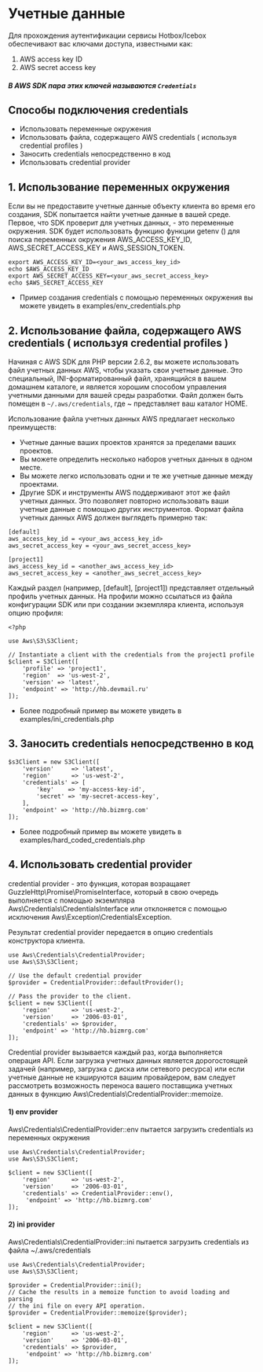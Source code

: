 # Учетные данные
Для прохождения аутентификации сервисы Hotbox/Icebox обеспечивают вас ключами доступа, известными как:
1) AWS access key ID
2) AWS secret access key
##### В AWS SDK пара этих ключей называются ```Credentials```
## Способы подключения credentials
* Использовать переменные окружения
* Использовать файла, содержащего AWS credentials ( используя credential profiles )
* Заносить credentials непосредственно в код
* Использовать credential provider

## 1. Использование переменных окружения

Если вы не предоставите учетные данные объекту клиента во время его создания, SDK попытается найти учетные данные в вашей среде. Первое, что SDK проверит для учетных данных, - это переменные окружения. SDK будет использовать функцию функции getenv () для поиска переменных окружения AWS_ACCESS_KEY_ID, AWS_SECRET_ACCESS_KEY и AWS_SESSION_TOKEN.
```
export AWS_ACCESS_KEY_ID=<your_aws_access_key_id>
echo $AWS_ACCESS_KEY_ID
export AWS_SECRET_ACCESS_KEY=<your_aws_secret_access_key>
echo $AWS_SECRET_ACCESS_KEY
```
* Пример создания credentials с помощью переменных окружения вы можете увидеть в examples/env_credentials.php

## 2. Использование файла, содержащего AWS credentials ( используя credential profiles )
Начиная с AWS SDK для PHP версии 2.6.2, вы можете использовать файл учетных данных AWS, чтобы указать свои учетные данные. Это специальный, INI-форматированный файл, хранящийся в вашем домашнем каталоге, и является хорошим способом управления учетными данными для вашей среды разработки. Файл должен быть помещен в ```~/.aws/credentials```, где ~ представляет ваш каталог HOME.

Использование файла учетных данных AWS предлагает несколько преимуществ:
* Учетные данные ваших проектов хранятся за пределами ваших проектов.
* Вы можете определить несколько наборов учетных данных в одном месте.
* Вы можете легко использовать одни и те же учетные данные между проектами.
* Другие SDK и инструменты AWS поддерживают этот же файл учетных данных. Это позволяет повторно использовать ваши учетные данные с помощью других инструментов.
Формат файла учетных данных AWS должен выглядеть примерно так:
```
[default]
aws_access_key_id = <your_aws_access_key_id>
aws_secret_access_key = <your_aws_secret_access_key>

[project1]
aws_access_key_id = <another_aws_access_key_id>
aws_secret_access_key = <another_aws_secret_access_key>
```
Каждый раздел (например, [default], [project1]) представляет отдельный профиль учетных данных. На профили можно ссылаться из файла конфигурации SDK или при создании экземпляра клиента, используя опцию профиля:
```
<?php

use Aws\S3\S3Client;

// Instantiate a client with the credentials from the project1 profile
$client = S3Client([
    'profile' => 'project1',
    'region'  => 'us-west-2',
    'version' => 'latest',
    'endpoint' => 'http://hb.devmail.ru'
]);
```
* Более подробный пример вы можете увидеть в examples/ini_credentials.php

## 3. Заносить credentials непосредственно в код
```
$s3Client = new S3Client([
    'version'     => 'latest',
    'region'      => 'us-west-2',
    'credentials' => [
        'key'    => 'my-access-key-id',
        'secret' => 'my-secret-access-key',
    ],
    'endpoint' => 'http://hb.bizmrg.com'
]);
```
* Более подробный пример вы можете увидеть в  examples/hard_coded_credentials.php
## 4. Использовать credential provider

credential provider - это функция, которая возращаяет GuzzleHttp\Promise\PromiseInterface, который в свою очередь  выполняется с помощью экземпляра Aws\Credentials\CredentialsInterface или отклоняется с помощью исключения Aws\Exception\CredentialsException.

Результат credential provider передается в опцию credentials конструктора клиента.

```
use Aws\Credentials\CredentialProvider;
use Aws\S3\S3Client;

// Use the default credential provider
$provider = CredentialProvider::defaultProvider();

// Pass the provider to the client.
$client = new S3Client([
    'region'      => 'us-west-2',
    'version'     => '2006-03-01',
    'credentials' => $provider,
    'endpoint' => 'http://hb.bizmrg.com'
]);
```
Credential provider вызывается каждый раз, когда выполняется операция API. Если загрузка учетных данных является дорогостоящей задачей (например, загрузка с диска или сетевого ресурса) или если учетные данные не кэшируются вашим провайдером, вам следует рассмотреть возможность переноса вашего поставщика учетных данных в функцию  Aws\Credentials\CredentialProvider::memoize.

#### 1) env provider

Aws\Credentials\CredentialProvider::env пытается загрузить credentials из переменных окружения
```
use Aws\Credentials\CredentialProvider;
use Aws\S3\S3Client;

$client = new S3Client([
    'region'      => 'us-west-2',
    'version'     => '2006-03-01',
    'credentials' => CredentialProvider::env(),
     'endpoint' => 'http://hb.bizmrg.com'
]);
```
#### 2) ini provider
Aws\Credentials\CredentialProvider::ini пытается загрузить credentials из файла  ~/.aws/credentials

```
use Aws\Credentials\CredentialProvider;
use Aws\S3\S3Client;

$provider = CredentialProvider::ini();
// Cache the results in a memoize function to avoid loading and parsing
// the ini file on every API operation.
$provider = CredentialProvider::memoize($provider);

$client = new S3Client([
    'region'      => 'us-west-2',
    'version'     => '2006-03-01',
    'credentials' => $provider,
     'endpoint' => 'http://hb.bizmrg.com'
]);
```


